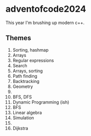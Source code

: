 # adventofcode2024

This year I'm brushing up modern c++.

## Themes
1. Sorting, hashmap
2. Arrays
3. Regular expressions 
4. Search
5. Arrays, sorting
6. Path finding
7. Backtracking
8. Geometry
9.
10. BFS, DFS
11. Dynamic Programming (ish)
12. BFS
13. Linear algebra
14. Simulation
15. 
16. Dijkstra
